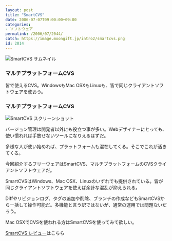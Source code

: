 ```yaml
---
layout: post
title: "SmartCVS"
date: 2006-07-07T09:00:00+09:00
categories:
- ソフトウェア
permalink: /2006/07/2044/
catch: https://image.moongift.jp/intro2/smartcvs.png
id: 2014
---
```

 ![SmartCVS サムネイル](https://image.moongift.jp/intro2/smartcvs.t.png "SmartCVS サムネイル")
  

### マルチプラットフォームCVS
  
皆で使えるCVS。WindowsもMac OSXもLinuxも、皆で同じクライアントソフトウェアを使おう。  
<!--more-->  

### マルチプラットフォームCVS
  

![SmartCVS スクリーンショット](https://image.moongift.jp/intro2/smartcvs.png "SmartCVS スクリーンショット")

  

バージョン管理は開発者以外にも役立つ事が多い。Webデザイナーにとっても、使い慣れれば手放せないツールになりえるはずだ。

  

多様な人が使い始めれば、プラットフォームも混在してくる。そこでこれが活きてくる。

  

今回紹介するフリーウェアはSmartCVS、マルチプラットフォームのCVSクライアントソフトウェアだ。

  

SmartCVSはWindows、Mac OSX、Linuxのいずれでも提供されている。皆が同じクライアントソフトウェアを使えば余計な混乱が抑えられる。

  

Diffやリビジョンログ、タグの追加や削除、ブランチの作成などもSmartCVSから一括して操作可能だ。多機能と言う訳ではないが、通常の運用では問題ないだろう。

  

Mac OSXでCVSを使われる方はSmartCVSを使ってみて欲しい。

  

[SmartCVS レビュー](http://oss.moongift.jp/review/i-2050.html)はこちら

